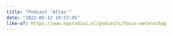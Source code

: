 ```yaml
---
title: "Podcast 'Atlas'"
date: "2022-05-12 19:57:45"
like-of: https://www.nporadio1.nl/podcasts/focus-wetenschap
---
```

